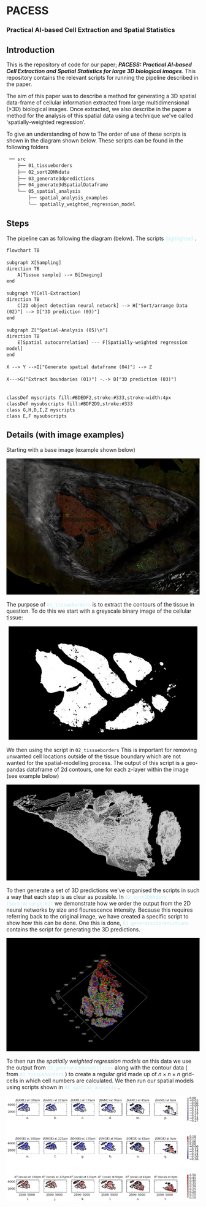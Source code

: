 # PACESS 
### Practical AI-based Cell Extraction and Spatial Statistics
## Introduction

This is the repository of code for our paper; _**PACESS: Practical AI-based Cell Extraction and Spatial Statistics for large 3D biological images**_. This repository contains the relevant scripts for running the pipeline described in the paper. 

The aim of this paper was to describe a method for generating a 3D spatial data-frame of cellular information extracted from large multidimensional (>3D) biological images. Once extracted, we also describe in the paper a method for the analysis of this spatial data using a technique we've called 'spatially-weighted regression'. 

To give an understanding of how to The order of use of these scripts is shown in the diagram shown below. These scripts can be found in the following folders

```bash
 ── src
    ├── 01_tissueborders
    ├── 02_sort2DNNdata
    ├── 03_generate3dpredictions
    ├── 04_generate3dSpatialDataframe
    └── 05_spatial_analysis
        ├── spatial_analysis_examples
        └── spatially_weighted_regression_model
```

## Steps

The pipeline can as following the diagram (below). The scripts  <span style='color:#BDEDF2'> highlighted </span>. 

```mermaid
flowchart TB

subgraph X[Sampling]
direction TB
    A[Tissue sample] --> B[Imaging]
end

subgraph Y[Cell-Extraction]
direction TB
    C[2D object detection neural network] --> H["Sort/arrange Data (02)"] --> D["3D prediction (03)"]
end

subgraph Z["Spatial-Analysis (05)\n"]
direction TB
    E[Spatial autocorrelation] --- F[Spatially-weighted regression model]
end

X --> Y -->I["Generate spatial dataframe (04)"] --> Z

X--->G["Extract boundaries (01)"] -.-> D["3D prediction (03)"]


classDef myscripts fill:#BDEDF2,stroke:#333,stroke-width:4px
classDef mysubscripts fill:#BDF2D9,stroke:#333
class G,H,D,I,Z myscripts
class E,F mysubscripts

```

## Details (with image examples)

Starting with a base image (example shown below)

![Base image. Red:leukaemia, green: T cells, blue: megakaryocytes](./figures/examplemarrow.png)


The purpose of <span style='color:#BDEDF2'> `01_tissueborders` </span> is to extract the contours of the tissue in question. To do this we start with a greyscale binary image of the cellular tissue: 

![Binary image generated from converting all cellular channels to greyscale](./figures/binary_layer.jpg)

We then using the script in `02_tissueborders` This is important for removing unwanted cell locations outside of the tissue boundary which are not wanted for the spatial-modelling process. The output of this script is a geo-pandas dataframe of 2d contours, one for each z-layer within the image (see example below)


![Example of image contours from a sample of bone](./figures/contours_example.jpg)

To then generate a set of 3D predictions we've organised the scripts in such a way that each step is as clear as possible. In <span style='color:#BDEDF2'> `02_sort2DNNdata (Sort/Arrange 02)` </span> we demonstrate how we order the output from the 2D neural networks by size and flourescence intensity. Because this requires referring back to the original image, we have created a specific script to show how this can be done. One this is done, <span style='color:#BDEDF2'> `03_generate3dpredictions` </span>  contains the script for generating the 3D predictions. 

![Example of 3D cell predictions (red: leukaemia, green: T cells, blue: megakarocytes)](./figures/predictedcelllocations.jpg)

To then run the _spatially weighted regression models_ on this data we use the output from <span style='color:#BDEDF2'> `03_generate3dpredictions` </span> along with the contour data ( from <span style='color:#BDEDF2'> `01_tissueborders` </span> ) to create a regular grid made up of $n \times n \times n$ grid-cells in which cell numbers are calculated. We then run our spatial models using scripts shown in <span style='color:#BDEDF2'> `05_spatial_analysis` </span> .

![Example output from spatially-weighted regression model](./figures/figure.jpg)